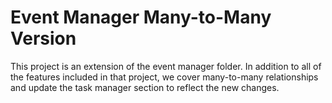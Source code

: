 # Event Manager Many-to-Many Version

This project is an extension of the event manager folder. In addition to all of the features 
included in that project, we cover many-to-many relationships and update the task manager section to
reflect the new changes.
